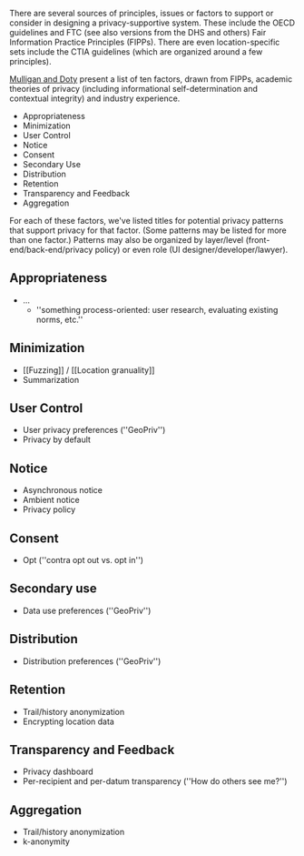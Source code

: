 There are several sources of principles, issues or factors to support or consider in designing a privacy-supportive system. These include the OECD guidelines and FTC (see also versions from the DHS and others) Fair Information Practice Principles (FIPPs). There are even location-specific sets include the CTIA guidelines (which are organized around a few principles). 

[ Mulligan and Doty](http://escholarship.org/uc/item/0rp834wf) present a list of ten factors, drawn from FIPPs, academic theories of privacy (including informational self-determination and contextual integrity) and industry experience.

* Appropriateness
* Minimization
* User Control
* Notice
* Consent
* Secondary Use
* Distribution
* Retention
* Transparency and Feedback
* Aggregation

For each of these factors, we've listed titles for potential privacy patterns that support privacy for that factor. (Some patterns may be listed for more than one factor.) Patterns may also be organized by layer/level (front-end/back-end/privacy policy) or even role (UI designer/developer/lawyer).

## Appropriateness ##
* ...
  * ''something process-oriented: user research, evaluating existing norms, etc.''

## Minimization ##
* [[Fuzzing]] / [[Location granuality]]
* Summarization

## User Control ##
* User privacy preferences (''GeoPriv'')
* Privacy by default

## Notice ##
* Asynchronous notice
* Ambient notice
* Privacy policy

## Consent ##
* Opt (''contra opt out vs. opt in'')

## Secondary use ##
* Data use preferences (''GeoPriv'')

## Distribution ##
* Distribution preferences (''GeoPriv'')

## Retention ##
* Trail/history anonymization
* Encrypting location data

## Transparency and Feedback ##
* Privacy dashboard
* Per-recipient and per-datum transparency (''How do others see me?'')

## Aggregation ##
* Trail/history anonymization
* k-anonymity

